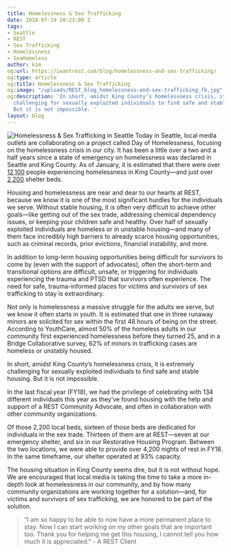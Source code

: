 ```yaml
---
title: Homelessness & Sex Trafficking
date: 2018-07-19 20:23:00 Z
tags:
- Seattle
- REST
- Sex Trafficking
- Homelessness
- SeaHomeless
author: kim
og:url: https://iwantrest.com/blog/homelessness-and-sex-trafficking/
og:type: article
og:title: Homelessness & Sex Trafficking
og:image: "/uploads/REST_blog_homelessness-and-sex-trafficking_fb.jpg"
og:description: 'In short, amidst King County’s homelessness crisis, it is extremely
  challenging for sexually exploited individuals to find safe and stable housing.
  But it is not impossible. '
layout: blog
---
```


![Homelessness & Sex Trafficking in Seattle](/uploads/REST_blog_homelessness-and-sex-trafficking_800.jpg)
Today in Seattle, local media outlets are collaborating on a project called Day of Homelessness, focusing on the homelessness crisis in our city. It has been a little over a two and a half years since a state of emergency on homelessness was declared in Seattle and King County. As of January, it is estimated that there were over [12,100](https://theevergrey.com/seahomeless-coming-to-seattle-for-services/) people experiencing homelessness in King County—and just over [2,200](https://www.seattletimes.com/seattle-news/homeless-in-seattle-as-wealth-in-king-county-has-boomed-so-has-the-population-on-the-streets/) shelter beds.

Housing and homelessness are near and dear to our hearts at REST, because we know it is one of the most significant hurdles for the individuals we serve. Without stable housing, it is often very difficult to achieve other goals—like getting out of the sex trade, addressing chemical dependency issues, or keeping your children safe and healthy. Over half of sexually exploited individuals are homeless or in unstable housing—and many of them face incredibly high barriers to already scarce housing opportunities, such as criminal records, prior evictions, financial instability, and more. 

In addition to long-term housing opportunities being difficult for survivors to come by (even with the support of advocates), often the short-term and transitional options are difficult, unsafe, or triggering for individuals experiencing the trauma and PTSD that survivors often experience. The need for safe, trauma-informed places for victims and survivors of sex trafficking to stay is extraordinary. 

Not only is homelessness a massive struggle for the adults we serve, but we know it often starts in youth. It is estimated that one in three runaway minors are solicited for sex within the first 48 hours of being on the street. According to YouthCare, almost 50% of the homeless adults in our community first experienced homelessness before they turned 25, and in a Bridge Collaborative survey, 62% of minors in trafficking cases are homeless or unstably housed. 

In short, amidst King County’s homelessness crisis, it is extremely challenging for sexually exploited individuals to find safe and stable housing. But it is not impossible. 

In the last fiscal year (FY18), we had the privilege of celebrating with 134 different individuals this year as they’ve found housing with the help and support of a REST Community Advocate, and often in collaboration with other community organizations. 

Of those 2,200 local beds, sixteen of those beds are dedicated for individuals in the sex trade. Thirteen of them are at REST—seven at our emergency shelter, and six
in our Restorative Housing Program. Between the two locations, we were able to provide over 4,200 nights of rest in FY18. In the same timeframe, our shelter operated at 93% capacity. 

The housing situation in King County seems dire, but it is not without hope. We are encouraged that local media is taking the time to take a more in-depth look at homelessness in our community, and by how many community organizations are working together for a solution—and, for victims and survivors of sex trafficking, we are honored to be part of the solution. 

> “I am so happy to be able to now have a more permanent place to stay. Now I can start working on my other goals that are important too. Thank you for helping me get this housing, I cannot tell you how much it is appreciated." - A REST Client